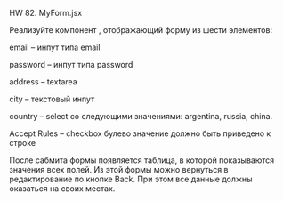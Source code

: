 HW 82. MyForm.jsx

Реализуйте компонент <MyForm>, отображающий форму из шести элементов:

email – инпут типа email

password – инпут типа password

address – textarea

city – текстовый инпут

country – select со следующими значениями: argentina, russia, china.

Accept Rules – checkbox булево значение должно быть приведено к строке

После сабмита формы появляется таблица, в которой показываются значения всех полей. Из этой формы можно вернуться в редактирование по кнопке Back. При этом все данные должны оказаться на своих местах.